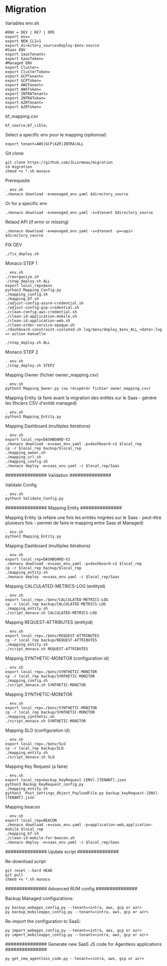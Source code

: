 # Migration

Variables env.sh
    
    #ENV = DEV | RE7 | OPE
    export env=
    export NEW_CLI=1
    export directory_source=Deploy-$env-source
    #Saas ENV
    export SaasTenant=
    export SaasToken=
    #Managed ENV
    export Cluster=
    export ClusterToken=
    export GCPTenant=
    export GCPToken=
    export AWSTenant=
    export AWSToken=
    export INTRATenant=
    export INTRAToken=
    export AZRTenant=
    export AZRToken=

bf_mapping.csv

    bf_source;bf_cible;
    
Select a specific env pour le mapping (optionnal)

    export tenant=AWS|GCP|AZR|INTRA|ALL
    
Git clone

    git clone https://github.com/JLLormeau/migration
    cd migration
    chmod +x *.sh monaco

Prerequisite

    . env.sh
    ./monaco download -e=managed_env.yaml $directory_source
    
  Or for a specific env
    
    ./monaco download -e=managed_env.yaml -s=$tenant $directory_source
    
Relaod API (if error or missing)

    ./monaco download -e=managed_env.yaml -s=$tenant -p=<api> $directory_source
    
FIX DEV

    ./fix_deploy.sh

Monaco STEP 1

    . env.sh
    ./reorganize.sh
    ./step_deploy.sh ALL
    export local_rep=$env
    python3 Mapping_Config.py
    ./mapping_config.sh
    ./mapping_bf.sh
    ./adjust-config-azure-credential.sh
    ./adjust-config-gcp-credential.sh
    ./clean-config-aws-credential.sh
    ./clean-id-application-mobile.sh
    ./clean-id-application-web.sh
    ./clean-order-service-opaque.sh
    ./dashboard-constraint-violated.sh log/$env/deploy_$env_ALL_<date>.log => action manuelle 
    
    ./step_deploy.sh ALL

Monaco STEP 2
    
    . env.sh
    ./step_deploy.sh STEP2
    
Mapping Owner (fichier owner_mapping.csv)
 
    . env.sh
    python3 Mapping_Owner.py (ou récupérér fichier owner_mapping.csv)
 
Mapping Entity (à faire avant la migration des entités sur le Saas - génère les fihciers CSV d'entité managed)
 
    . env.sh
    python3 Mapping_Entity.py
 
Mapping Dashboard (multiples itérations)
    
    . env.sh   
    export local_rep=DASHBOARD-V2
    ./monaco download -e=saas_env.yaml -p=dashboard-v2 $local_rep
    cp -r $local_rep backup/$local_rep
    ./mapping_owner.sh
    ./mapping_url.sh
    ./mapping_config.sh
    ./monaco deploy -e=saas_env.yaml -c $local_rep/Saas

############### Validation ###############

Validate Config

    . env.sh
    python3 Validate_Config.py
    
############### Mapping Entity ###############

Mapping Entity (à refaire une fois les entités migrées sur le Saas - peut-être plusieurs fois - permet de faire le mapping entre Saas et Managed)
 
    . env.sh
    python3 Mapping_Entity.py

Mapping Dashboard (multiples itérations)
    
    . env.sh   
    export local_rep=DASHBOARD-V2
    ./monaco download -e=saas_env.yaml -p=dashboard-v2 $local_rep
    cp -r $local_rep backup/$local_rep
    ./mapping_entity.sh
    ./monaco deploy -e=saas_env.yaml -c $local_rep/Saas


Mapping CALCULATED-METRICS-LOG (entityid)
    
    . env.sh
    export local_rep=./$env/CALCULATED-METRICS-LOG
    cp -r local_rep backup/CALCULATED-METRICS-LOG
    ./mapping_entity.sh
    ./script_monaco.sh CALCULATED-METRICS-LOG
 
 Mapping REQUEST-ATTRIBUTES (entityid)
    
    . env.sh
    export local_rep=./$env/REQUEST-ATTRIBUTES
    cp -r local_rep backup/REQUEST-ATTRIBUTES
    ./mapping_entity.sh
    ./script_monaco.sh REQUEST-ATTRIBUTES
   
Mapping SYNTHETIC-MONITOR (configuration id)
    
    . env.sh
    export local_rep=./$env/SYNTHETIC-MONITOR
    cp -r local_rep backup/SYNTHETIC-MONITOR
    ./mapping_config.sh
    ./script_monaco.sh SYNTHETIC-MONITOR

Mapping SYNTHETIC-MONITOR
    
    . env.sh   
    export local_rep=./$env/SYNTHETIC-MONITOR
    cp -r local_rep backup/SYNTHETIC-MONITOR
    ./mapping_synthetic.sh
    ./script_monaco.sh SYNTHETIC-MONITOR
    
Mapping SLO (configuration id)
    
    . env.sh
    export local_rep=./$env/SLO
    cp -r local_rep backup/SLO
    ./mapping_entity.sh
    ./script_monaco.sh SLO   

Mapping Key Request (a faire)
    
    . env.sh
    export local_rep=backup_keyRequest-[ENV]-[TENANT].json
    python3 Backup_KeyRequest_config.py 
    ./mapping_entity.sh
    python3  Post_Settings_Object_PayloadFile.py backup_keyRequest-[ENV]-[TENANT].json

Mapping beacon

    . env.sh   
    export local_rep=BEACON
    ./monaco download -e=saas_env.yaml -p=application-web,application-mobile $local_rep
    ./mapping_bf.sh
    ./clean-id-mobile-for-beacon.sh
    ./monaco deploy -e=saas_env.yaml -c $local_rep/Saas

############### Update script ###############

Re-download script
    
    git reset --hard HEAD
    git pull
    chmod +x *.sh monaco

############### Advanced RUM config ###############

Backup Managed configurations:

    py backup_webapps_config.py --tenant=<intra, aws, gcp or azr>
    py backup_mobileapps_config.py --tenant=<intra, aws, gcp or azr>


Re-import the configuration to SaaS:

    py import_webapps_config.py --tenant=<intra, aws, gcp or azr>
    py import_mobileapps_config.py --tenant=<intra, aws, gcp or azr>

############### Generate new SaaS JS code for Agentless applications ###############

    py get_new_agentless_code.py --tenant=<intra, aws, gcp or azr>


